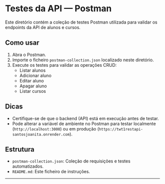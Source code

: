 # Testes da API — Postman

Este diretório contém a coleção de testes Postman utilizada para validar os endpoints da API de alunos e cursos.

## Como usar

1. Abra o Postman.
2. Importe o ficheiro `postman-collection.json` localizado neste diretório.
3. Execute os testes para validar as operações CRUD:
   - Listar alunos
   - Adicionar aluno
   - Editar aluno
   - Apagar aluno
   - Listar cursos

## Dicas
- Certifique-se de que o backend (API) está em execução antes de testar.
- Pode alterar a variável de ambiente no Postman para testar localmente (`http://localhost:3000`) ou em produção (`https://twt1restapi-santosjoanita.onrender.com`).

## Estrutura
- `postman-collection.json`: Coleção de requisições e testes automatizados.
- `README.md`: Este ficheiro de instruções.

---


